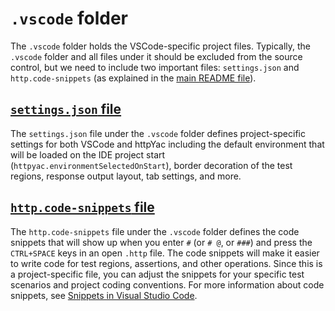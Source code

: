 # `.vscode` folder

The `.vscode` folder holds the VSCode-specific project files. Typically, the `.vscode` folder and all files under it should be excluded from the source control, but we need to include two important files: `settings.json` and `http.code-snippets` (as explained in the [main README file](../#gitignore-file-file)).

## [`settings.json` file](settings.json)

The `settings.json` file under the `.vscode` folder defines project-specific settings for both VSCode and httpYac including the default environment that will be loaded on the IDE project start (`httpyac.environmentSelectedOnStart`), border decoration of the test regions, response output layout, tab settings, and more.

## [`http.code-snippets` file](http.code-snippets)

The `http.code-snippets` file under the `.vscode` folder defines the code snippets that will show up when you enter `#` (or `# @`, or `###`) and press the `CTRL+SPACE` keys in an open `.http` file. The code snippets will make it easier to write code for test regions, assertions, and other operations. Since this is a project-specific file, you can adjust the snippets for your specific test scenarios and project coding conventions. For more information about code snippets, see [Snippets in Visual Studio Code](https://code.visualstudio.com/docs/editor/userdefinedsnippets).
